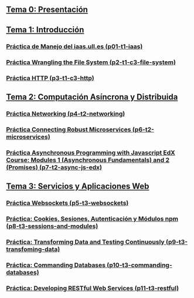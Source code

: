 
## [Tema 0: Presentación](tema0-presentacion)


## [Tema 1: Introducción](tema1-introduccion/README.md)

### [Práctica de Manejo del iaas.ull.es (p01-t1-iaas)](tema1-introduccion/practicas/p01-t1-iaas/README.md)

### [Práctica Wrangling the File System (p2-t1-c3-file-system)](tema1-introduccion/practicas/p2-t1-c3-file-system/README.md)

### [Práctica HTTP (p3-t1-c3-http)](tema1-introduccion/practicas/p3-t1-c3-http/README.md)


## [Tema 2: Computación Asíncrona y Distribuida](tema2-async/)

### [Práctica Networking (p4-t2-networking)](tema2-async/practicas/p4-t2-networking)

### [Práctica Connecting Robust Microservices (p6-t2-microservices)](tema2-async/practicas/p6-t2-microservices)

### [Práctica Asynchronous Programming with Javascript EdX Course: Modules 1 (Asynchronous Fundamentals) and 2 (Promises) (p7-t2-async-js-edx)](tema2-async/practicas/p7-t2-async-js-edx)

## [Tema 3: Servicios y Aplicaciones Web](tema3-web/)

### [Práctica Websockets (p5-t3-websockets)](tema3-web/practicas/p5-t3-websockets)

### [Práctica: Cookies, Sesiones, Autenticación y Módulos npm (p8-t3-sessions-and-modules)](tema3-web/practicas/p8-t3-sessions-and-modules)

### [Práctica: Transforming Data and Testing Continuously (p9-t3-transfoming-data)](tema3-web/practicas/p9-t3-transforming-data/)

### [Práctica: Commanding Databases (p10-t3-commanding-databases)](tema3-web/practicas/p10-t3-commanding-databases)

### [Práctica: Developing RESTful Web Services (p11-t3-restful)](tema3-web/practicas/p11-t3-restful)

<!--

## [TFA: Creating a Beautiful User Experience](tema3-web/practicas/p12-tfa-user-experience)
### [Descripción del TFA (p12-tfa-user-experience)](tema3-web/practicas/p12-tfa-user-experience)

-->

